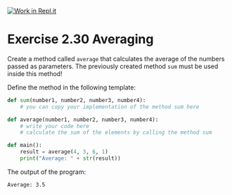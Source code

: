 [![Work in Repl.it](https://classroom.github.com/assets/work-in-replit-14baed9a392b3a25080506f3b7b6d57f295ec2978f6f33ec97e36a161684cbe9.svg)](https://classroom.github.com/online_ide?assignment_repo_id=4774644&assignment_repo_type=AssignmentRepo)
# Exercise 2.30 Averaging

Create a method called `average` that calculates the average of the numbers passed as parameters. The previously created method `sum` must be used inside this method!

Define the method in the following template:

```python
def sum(number1, number2, number3, number4):
    # you can copy your implementation of the method sum here

def average(number1, number2, number3, number4):
    # write your code here
    # calculate the sum of the elements by calling the method sum

def main():
    result = average(4, 3, 6, 1)
    print("Average: " + str(result))
```

The output of the program:

```plaintext
Average: 3.5
```

